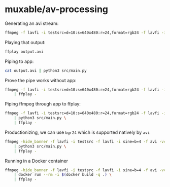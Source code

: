 # muxable/av-processing

Generating an avi stream:

```sh
ffmpeg -f lavfi -i testsrc=d=10:s=640x480:r=24,format=rgb24 -f lavfi -i sine=f=440:b=4 -shortest -f avi -vcodec rawvideo -pix_fmt rgb24 output.avi
```

Playing that output:

```sh
ffplay output.avi
```

Piping to app:

```sh
cat output.avi | python3 src/main.py
```

Prove the pipe works without app:

```sh
ffmpeg -f lavfi -i testsrc=d=10:s=640x480:r=24,format=rgb24 -f lavfi -i sine=f=440:b=4 -shortest -f avi -vcodec rawvideo -pix_fmt rgb24 - \
    | ffplay -
```

Piping ffmpeg through app to ffplay:

```sh
ffmpeg -f lavfi -i testsrc=d=10:s=640x480:r=24,format=rgb24 -f lavfi -i sine=f=440:b=4 -shortest -f avi -vcodec rawvideo -pix_fmt rgb24 - \
    | python3 src/main.py \
    | ffplay -
```

Productionizing, we can use `bgr24` which is supported natively by `avi`

```sh
ffmpeg -hide_banner -f lavfi -i testsrc -f lavfi -i sine=b=4 -f avi -vcodec rawvideo -pix_fmt bgr24 - \
    | python3 src/main.py \
    | ffplay -
```

Running in a Docker container

```sh
ffmpeg -hide_banner -f lavfi -i testsrc -f lavfi -i sine=b=4 -f avi -vcodec rawvideo -pix_fmt bgr24 - \
    | docker run --rm -i $(docker build -q .) \
    | ffplay -
```